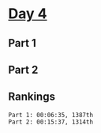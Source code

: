 # [Day 4](https://adventofcode.com/2023/day/4)

## Part 1

## Part 2

## Rankings

    Part 1: 00:06:35, 1387th
    Part 2: 00:15:37, 1314th
